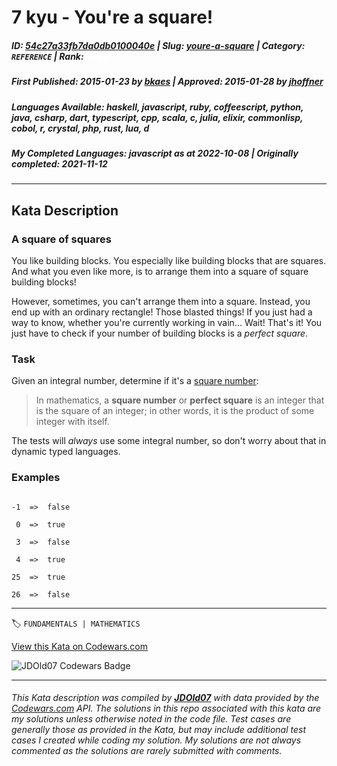 # 7 kyu - You're a square!

##### **ID**: [54c27a33fb7da0db0100040e](https://www.codewars.com/kata/54c27a33fb7da0db0100040e) | **Slug**: [youre-a-square](https://www.codewars.com/kata/54c27a33fb7da0db0100040e) | **Category**: `REFERENCE` | **Rank**: <span style="color:white">7 kyu</span>

##### **First Published**: 2015-01-23 ***by*** [bkaes](https://www.codewars.com/users/bkaes) | **Approved**: 2015-01-28 ***by*** [jhoffner](https://www.codewars.com/users/jhoffner)

##### **Languages Available**: haskell, javascript, ruby, coffeescript, python, java, csharp, dart, typescript, cpp, scala, c, julia, elixir, commonlisp, cobol, r, crystal, php, rust, lua, d

##### **My Completed Languages**: javascript ***as at*** 2022-10-08 | **Originally completed**: 2021-11-12

---

## Kata Description


### A square of squares



You like building blocks. You especially like building blocks that are squares. And what you even like more, is to arrange them into a square of square building blocks!



However, sometimes, you can't arrange them into a square. Instead, you end up with an ordinary rectangle! Those blasted things! If you just had a way to know, whether you're currently working in vain… Wait! That's it! You just have to check if your number of building blocks is a _perfect square_.



### Task



Given an integral number, determine if it's a [square number](https://en.wikipedia.org/wiki/Square_number):



> In mathematics, a __square number__ or __perfect square__ is an integer that is the square of an integer; in other words, it is the product of some integer with itself.



The tests will _always_ use some integral number, so don't worry about that in dynamic typed languages.



### Examples



```

-1  =>  false

 0  =>  true

 3  =>  false

 4  =>  true

25  =>  true

26  =>  false

```

---


🏷 `FUNDAMENTALS | MATHEMATICS`


[View this Kata on Codewars.com](https://www.codewars.com/kata/54c27a33fb7da0db0100040e)

![](https://www.codewars.com/users/jdold07/badges/large "JDOld07 Codewars Badge")

---

###### *This Kata description was compiled by [**JDOld07**](https://tpstech.dev) with data provided by the [Codewars.com](https://www.codewars.com) API.  The solutions in this repo associated with this kata are my solutions unless otherwise noted in the code file.  Test cases are generally those as provided in the Kata, but may include additional test cases I created while coding my solution.  My solutions are not always commented as the solutions are rarely submitted with comments.*
